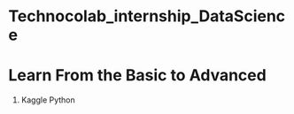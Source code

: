 # Technocolab_internship_DataScience
<h1>Learn From the Basic to Advanced</h1>
<ol>
  <li>Kaggle Python</li>
</ol>
